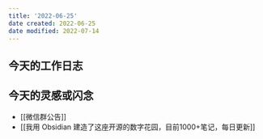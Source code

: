 ```yaml
---
title: '2022-06-25'
date created: 2022-06-25
date modified: 2022-07-14
---
```


## 今天的工作日志

## 今天的灵感或闪念

- [[微信群公告]]
- [[我用 Obsidian 建造了这座开源的数字花园，目前1000+笔记，每日更新]]
